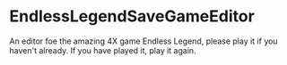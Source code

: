 # EndlessLegendSaveGameEditor
An editor foe the amazing 4X game Endless Legend, please play it if you haven't already. If you have played it, play it again.

